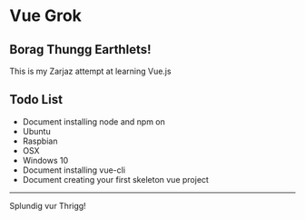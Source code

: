 # Vue Grok

## Borag Thungg Earthlets!

This is my Zarjaz attempt at learning Vue.js

## Todo List

* Document installing node and npm on 
 * Ubuntu
 * Raspbian
 * OSX
 * Windows 10
* Document installing vue-cli
* Document creating your first skeleton vue project

---

Splundig vur Thrigg!
